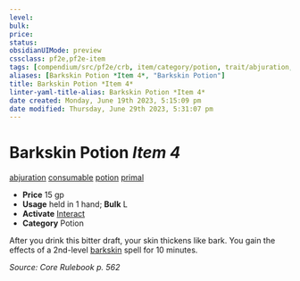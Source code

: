 ```yaml
---
level:
bulk:
price:
status:
obsidianUIMode: preview
cssclass: pf2e,pf2e-item
tags: [compendium/src/pf2e/crb, item/category/potion, trait/abjuration, trait/consumable, trait/potion, trait/primal]
aliases: [Barkskin Potion *Item 4*, "Barkskin Potion"]
title: Barkskin Potion *Item 4*
linter-yaml-title-alias: Barkskin Potion *Item 4*
date created: Monday, June 19th 2023, 5:15:09 pm
date modified: Thursday, June 29th 2023, 5:31:07 pm
---
```


# Barkskin Potion *Item 4*

[abjuration](rules/traits/abjuration.md) [consumable](rules/traits/consumable.md) [potion](rules/traits/potion.md) [primal](rules/traits/primal.md)  

- **Price** 15 gp
- **Usage** held in 1 hand; **Bulk** L
- **Activate** [Interact](rules/actions/interact.md)
- **Category** Potion

After you drink this bitter draft, your skin thickens like bark. You gain the effects of a 2nd-level [barkskin](compendium/spells/barkskin.md) spell for 10 minutes.

*Source: Core Rulebook p. 562*
